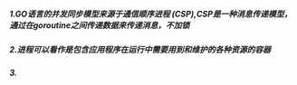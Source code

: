 ##### 1.GO语言的并发同步模型来源于通信顺序进程 (CSP),CSP是一种消息传递模型，通过在goroutine之间传递数据来传递消息，不加锁
##### 2.进程可以看作是包含应用程序在运行中需要用到和维护的各种资源的容器
##### 3.
